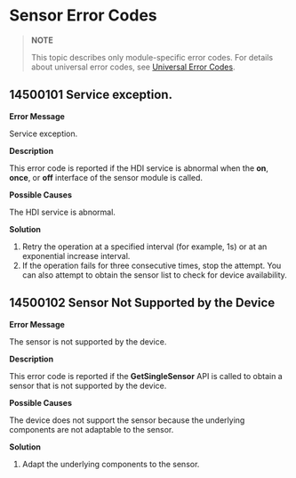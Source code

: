 # Sensor Error Codes

> **NOTE**
>
> This topic describes only module-specific error codes. For details about universal error codes, see [Universal Error Codes](../errorcode-universal.md).

## 14500101 Service exception.

**Error Message**

Service exception.

**Description**

This error code is reported if the HDI service is abnormal when the **on**, **once**, or **off** interface of the sensor module is called.

**Possible Causes**

The HDI service is abnormal.

**Solution**

1. Retry the operation at a specified interval (for example, 1s) or at an exponential increase interval.
2. If the operation fails for three consecutive times, stop the attempt. You can also attempt to obtain the sensor list to check for device availability.

## 14500102 Sensor Not Supported by the Device

**Error Message**

The sensor is not supported by the device.

**Description**

This error code is reported if the **GetSingleSensor** API is called to obtain a sensor that is not supported by the device.

**Possible Causes**

The device does not support the sensor because the underlying components are not adaptable to the sensor.

**Solution**

1. Adapt the underlying components to the sensor.
